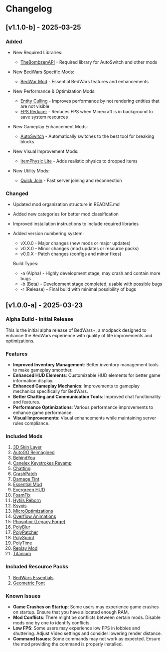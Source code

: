 # Changelog


## [v1.1.0-b] - 2025-03-25
### Added
- New Required Libraries:
  - [TheBombzenAPI](https://github.com/Traneptora/ThebombzenAPI) - Required library for AutoSwitch and other mods

- New BedWars Specific Mods:
  - [BedWar Mod](https://modrinth.com/mod/bedwar-mod) - Essential BedWars features and enhancements

- New Performance & Optimization Mods:
  - [Entity Culling](https://modrinth.com/mod/entityculling) - Improves performance by not rendering entities that are not visible
  - [FPS Reducer](https://modrinth.com/mod/fps-reducer) - Reduces FPS when Minecraft is in background to save system resources

- New Gameplay Enhancement Mods:
  - [AutoSwitch](https://github.com/Traneptora/AutoSwitch) - Automatically switches to the best tool for breaking blocks

- New Visual Improvement Mods:
  - [ItemPhysic Lite](https://modrinth.com/mod/itemphysic-lite) - Adds realistic physics to dropped items

- New Utility Mods:
  - [Quick Join](https://modrinth.com/mod/quickjoin) - Fast server joining and reconnection

### Changed
- Updated mod organization structure in README.md
- Added new categories for better mod classification
- Improved installation instructions to include required libraries
- Added version numbering system:
  - vX.0.0 - Major changes (new mods or major updates)
  - v0.X.0 - Minor changes (mod updates or resource packs)
  - v0.0.X - Patch changes (configs and minor fixes)
  
  Build Types:
  - -a (Alpha) - Highly development stage, may crash and contain more bugs
  - -b (Beta) - Development stage completed, usable with possible bugs
  - -r (Release) - Final build with minimal possibility of bugs

## [v1.0.0-a] - 2025-03-23
### Alpha Build - Initial Release

This is the initial alpha release of BedWars+, a modpack designed to enhance the BedWars experience with quality of life improvements and optimizations.

### Features
- **Improved Inventory Management**: Better inventory management tools to make gameplay smoother.
- **Enhanced HUD Elements**: Customizable HUD elements for better game information display.
- **Enhanced Gameplay Mechanics**: Improvements to gameplay mechanics specifically for BedWars.
- **Better Chatting and Communication Tools**: Improved chat functionality and features.
- **Performance Optimizations**: Various performance improvements to enhance game performance.
- **Visual Improvements**: Visual enhancements while maintaining server rules compliance.

### Included Mods
1. [3D Skin Layer](https://modrinth.com/mod/3dskinlayers)
2. [AutoGG Reimagined](https://modrinth.com/mod/autogg-reimagined)
3. [BehindYou](https://modrinth.com/mod/behindyou)
4. [Canelex Keystrokes Revamp](https://modrinth.com/mod/keystrokes)
5. [Chatting](https://modrinth.com/mod/chatting)
6. [CrashPatch](https://modrinth.com/mod/crashpatch)
7. [Damage Tint](https://modrinth.com/mod/damagetint)
8. [Essential Mod](https://essential.gg/)
9. [Evergreen HUD](https://modrinth.com/mod/evergreenhud)
10. [FoamFix](https://modrinth.com/mod/foamfix)
11. [Hytils Reborn](https://modrinth.com/mod/hytils)
12. [Ksyxis](https://modrinth.com/mod/ksyxis)
13. [MicroOptimizations](https://modrinth.com/mod/microoptimizations)
14. [Overflow Animations](https://modrinth.com/mod/animations)
15. [Phosphor (Legacy Forge)](https://modrinth.com/mod/phosphorlegacyforge)
16. [PolyBlur](https://modrinth.com/mod/polyblur)
17. [PolyPatcher](https://modrinth.com/mod/polypatcher)
18. [PolySprint](https://modrinth.com/mod/polysprint)
19. [PolyTime](https://modrinth.com/mod/polytime)
20. [Replay Mod](https://modrinth.com/mod/replaymod)
21. [Titanium](https://modrinth.com/mod/titaniumod)

### Included Resource Packs
1. [BedWars Essentials](https://modrinth.com/resourcepack/bedwars-essentials)
2. [Geometric Font](https://modrinth.com/resourcepack/geometric-font)

### Known Issues
- **Game Crashes on Startup**: Some users may experience game crashes on startup. Ensure that you have allocated enough RAM.
- **Mod Conflicts**: There might be conflicts between certain mods. Disable mods one by one to identify conflicts.
- **Low FPS**: Some users may experience low FPS in lobbies and shuttering. Adjust Video settings and consider lowering render distance.
- **Command Issues**: Some commands may not work as expected. Ensure the mod providing the command is properly installed.
